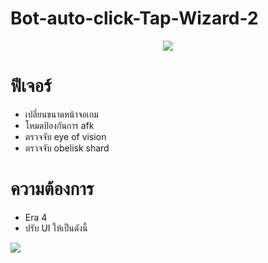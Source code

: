 # Bot-auto-click-Tap-Wizard-2

<p align="center"><img src="https://cdn.discordapp.com/attachments/585069498986397707/1031475011267072071/unknown.png"></p>

# ฟีเจอร์
- เปลี่ยนขนาดหน้าจอเกม
- โหมดป้องกันการ afk
- ตรวจจับ eye of vision
- ตรวจจับ obelisk shard

# ความต้องการ
- Era 4 
- ปรับ UI ให้เป็นดังนี้ 

<img src="https://cdn.discordapp.com/attachments/585069498986397707/1031475854901006398/unknown.png">

